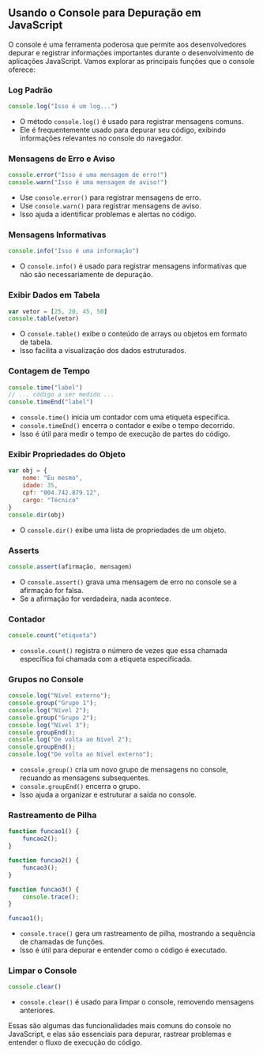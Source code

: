 ## Usando o Console para Depuração em JavaScript
O console é uma ferramenta poderosa que permite aos desenvolvedores depurar e registrar informações importantes durante o desenvolvimento de aplicações JavaScript. Vamos explorar as principais funções que o console oferece:

### Log Padrão
```javascript
console.log("Isso é um log...")
```
- O método `console.log()` é usado para registrar mensagens comuns.
- Ele é frequentemente usado para depurar seu código, exibindo informações relevantes no console do navegador.

### Mensagens de Erro e Aviso
```javascript
console.error("Isso é uma mensagem de erro!")
console.warn("Isso é uma mensagem de aviso!")
```
- Use `console.error()` para registrar mensagens de erro.
- Use `console.warn()` para registrar mensagens de aviso.
- Isso ajuda a identificar problemas e alertas no código.

### Mensagens Informativas
```javascript
console.info("Isso é uma informação")
```
- O `console.info()` é usado para registrar mensagens informativas que não são necessariamente de depuração.

### Exibir Dados em Tabela
```javascript
var vetor = [25, 20, 45, 50]
console.table(vetor)
```
- O `console.table()` exibe o conteúdo de arrays ou objetos em formato de tabela.
- Isso facilita a visualização dos dados estruturados.

### Contagem de Tempo
```javascript
console.time("label")
// ... código a ser medido ...
console.timeEnd("label")
```
- `console.time()` inicia um contador com uma etiqueta específica.
- `console.timeEnd()` encerra o contador e exibe o tempo decorrido.
- Isso é útil para medir o tempo de execução de partes do código.

### Exibir Propriedades do Objeto
```javascript
var obj = {
    nome: "Eu mesmo",
    idade: 35,
    cpf: "004.742.879.12",
    cargo: "Técnico"
}
console.dir(obj)
```
- O `console.dir()` exibe uma lista de propriedades de um objeto.

### Asserts
```javascript
console.assert(afirmação, mensagem)
```
- O `console.assert()` grava uma mensagem de erro no console se a afirmação for falsa.
- Se a afirmação for verdadeira, nada acontece.

### Contador
```javascript
console.count("etiqueta")
```
- `console.count()` registra o número de vezes que essa chamada específica foi chamada com a etiqueta especificada.

### Grupos no Console
```javascript
console.log("Nível externo");
console.group("Grupo 1");
console.log("Nível 2");
console.group("Grupo 2");
console.log("Nível 3");
console.groupEnd();
console.log("De volta ao Nível 2");
console.groupEnd();
console.log("De volta ao Nível externo");
```
- `console.group()` cria um novo grupo de mensagens no console, recuando as mensagens subsequentes.
- `console.groupEnd()` encerra o grupo.
- Isso ajuda a organizar e estruturar a saída no console.

### Rastreamento de Pilha
```javascript
function funcao1() {
    funcao2();
}

function funcao2() {
    funcao3();
}

function funcao3() {
    console.trace();
}

funcao1();
```
- `console.trace()` gera um rastreamento de pilha, mostrando a sequência de chamadas de funções.
- Isso é útil para depurar e entender como o código é executado.

### Limpar o Console
```javascript
console.clear()
```
- `console.clear()` é usado para limpar o console, removendo mensagens anteriores.

Essas são algumas das funcionalidades mais comuns do console no JavaScript, e elas são essenciais para depurar, rastrear problemas e entender o fluxo de execução do código.